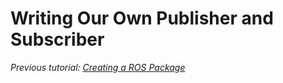 # Writing Our Own Publisher and Subscriber

_Previous tutorial: [Creating a ROS Package](./4_creating_ROS_package.md)_